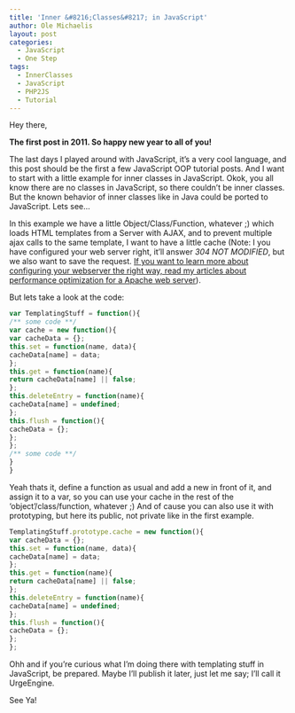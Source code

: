 ```yaml
---
title: 'Inner &#8216;Classes&#8217; in JavaScript'
author: Ole Michaelis
layout: post
categories:
  - JavaScript
  - One Step
tags:
  - InnerClasses
  - JavaScript
  - PHP2JS
  - Tutorial
---
```


Hey there,

**The first post in 2011. So happy new year to all of you!**

The last days I played around with JavaScript, it’s a very cool language, and this post should be the first a few JavaScript OOP tutorial posts. And I want to start with a little example for inner classes in JavaScript. Okok, you all know there are no classes in JavaScript, so there couldn’t be inner classes. But the known behavior of inner classes like in Java could be ported to JavaScript. Lets see…

In this example we have a little Object/Class/Function, whatever ;) which loads HTML templates from a Server with AJAX, and to prevent multiple ajax calls to the same template, I want to have a little cache (Note: I you have configured your web server right, it’ll answer *304 NOT MODIFIED*, but we also want to save the request. [If you want to learn more about configuring your webserver the right way, read my articles about performance optimization for a Apache web server][2])﻿﻿.

 [2]: http://blog.codestars.eu/category/speed_up/ "It's in German, but if any1 is really interested in it. I'll translate it!"

But lets take a look at the code:

```javascript
var TemplatingStuff = function(){
/** some code **/
var cache = new function(){
var cacheData = {};
this.set = function(name, data){
cacheData[name] = data;
};
this.get = function(name){
return cacheData[name] || false;
};
this.deleteEntry = function(name){
cacheData[name] = undefined;
};
this.flush = function(){
cacheData = {};
};
};
/** some code **/
}
}
```

Yeah thats it, define a function as usual and add a new in front of it, and assign it to a var, so you can use your cache in the rest of the ‘object’/class/function, whatever ;) And of cause you can also use it with prototyping, but here its public, not private like in the first example.

```javascript
TemplatingStuff.prototype.cache = new function(){
var cacheData = {};
this.set = function(name, data){
cacheData[name] = data;
};
this.get = function(name){
return cacheData[name] || false;
};
this.deleteEntry = function(name){
cacheData[name] = undefined;
};
this.flush = function(){
cacheData = {};
};
};
```

Ohh and if you’re curious what I’m doing there with templating stuff in JavaScript, be prepared. Maybe I’ll publish it later, just let me say; I’ll call it UrgeEngine.

See Ya!